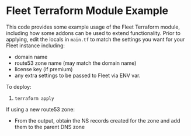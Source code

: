 # Fleet Terraform Module Example
This code provides some example usage of the Fleet Terraform module, including how some addons can be used to extend functionality.  Prior to applying, edit the locals in `main.tf` to match the settings you want for your Fleet instance including:

 - domain name
 - route53 zone name (may match the domain name)
 - license key (if premium)
 - any extra settings to be passed to Fleet via ENV var.

To deploy:

1. `terraform apply`

If using a new route53 zone:

- From the output, obtain the NS records created for the zone and add them to the parent DNS zone